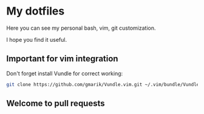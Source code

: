 My dotfiles
===========

Here you can see my personal bash, vim, git customization.

I hope you find it useful. 

Important for vim integration
-----------------------------

Don't forget install Vundle for correct working:
```bash
git clone https://github.com/gmarik/Vundle.vim.git ~/.vim/bundle/Vundle.vim
```

Welcome to pull requests
------------------------
